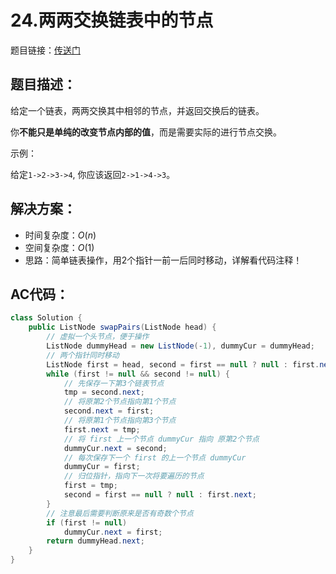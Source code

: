 # 24.两两交换链表中的节点
题目链接：[传送门](https://leetcode-cn.com/problems/swap-nodes-in-pairs/)

## 题目描述：
给定一个链表，两两交换其中相邻的节点，并返回交换后的链表。

你**不能只是单纯的改变节点内部的值**，而是需要实际的进行节点交换。

示例：

给定`1->2->3->4`, 你应该返回`2->1->4->3`。

## 解决方案：
- 时间复杂度：$O(n)$
- 空间复杂度：$O(1)$
- 思路：简单链表操作，用2个指针一前一后同时移动，详解看代码注释！

## AC代码：
```java
class Solution {
	public ListNode swapPairs(ListNode head) {
		// 虚拟一个头节点，便于操作
		ListNode dummyHead = new ListNode(-1), dummyCur = dummyHead;
		// 两个指针同时移动
		ListNode first = head, second = first == null ? null : first.next, tmp;
		while (first != null && second != null) {
			// 先保存一下第3个链表节点
			tmp = second.next;
			// 将原第2个节点指向第1个节点
			second.next = first;
			// 将原第1个节点指向第3个节点
			first.next = tmp;
			// 将 first 上一个节点 dummyCur 指向 原第2个节点
			dummyCur.next = second;
			// 每次保存下一个 first 的上一个节点 dummyCur
			dummyCur = first;
			// 归位指针，指向下一次将要遍历的节点
			first = tmp;
			second = first == null ? null : first.next;
		}
		// 注意最后需要判断原来是否有奇数个节点
		if (first != null)
			dummyCur.next = first;
		return dummyHead.next;
	}
}
```
